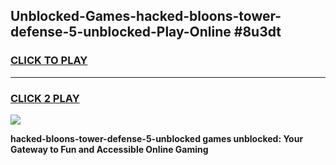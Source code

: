 
## Unblocked-Games-hacked-bloons-tower-defense-5-unblocked-Play-Online #8u3dt
<h3>
<a href="https://news.freeplayer.one?title=hacked-bloons-tower-defense-5-unblocked&ref=3">CLICK TO PLAY</a></h3>
<hr>

<h3>
<a href="https://news.freeplayer.one?title=hacked-bloons-tower-defense-5-unblocked&ref=3">CLICK 2 PLAY</a>
  
</h3>

<a href="https://news.freeplayer.one?title=hacked-bloons-tower-defense-5-unblocked&ref=3"><img src="https://clearcache.store/games.png"></a>


**hacked-bloons-tower-defense-5-unblocked games unblocked: Your Gateway to Fun and Accessible Online Gaming**
